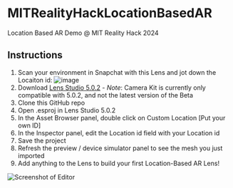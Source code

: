 # MITRealityHackLocationBasedAR
Location Based AR Demo @ MIT Reality Hack 2024

## Instructions
1. Scan your environment in Snapchat with this Lens and jot down the Locaiton id:
    ![image](https://github.com/charmaine/MITRealityHackLocationBasedAR/assets/16736130/c0b13855-b116-440e-869b-b401af02e637)
2. Download [Lens Studio 5.0.2](https://ar.snap.com/download/v5-0-2) - _Note_: Camera Kit is currently only compatible with 5.0.2, and not the latest version of the Beta
3. Clone this GitHub repo
4. Open .esproj in Lens Studio 5.0.2
5. In the Asset Browser panel, double click on Custom Location [Put your own ID] 
6. In the Inspector panel, edit the Location id field with your Location id
7. Save the project
8. Refresh the preview / device simulator panel to see the mesh you just imported
9. Add anything to the Lens to build your first Location-Based AR Lens!


   
![Screenshot of Editor](https://github.com/charmaine/MITRealityHackLocationBasedAR/assets/16736130/f671aa48-1456-4f65-aa5e-c40117320960)
